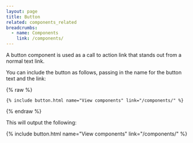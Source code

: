 ```yaml
---
layout: page
title: Button
related: components_related
breadcrumbs:
  - name: Components
    link: /components/
---
```


A button component is used as a call to action link that stands out from a normal text link.

You can include the button as follows, passing in the name for the button text and the link:

{% raw %}

```liquid
{% include button.html name="View components" link="/components/" %}
```

{% endraw %}

This will output the following:

{% include button.html name="View components" link="/components/" %}
